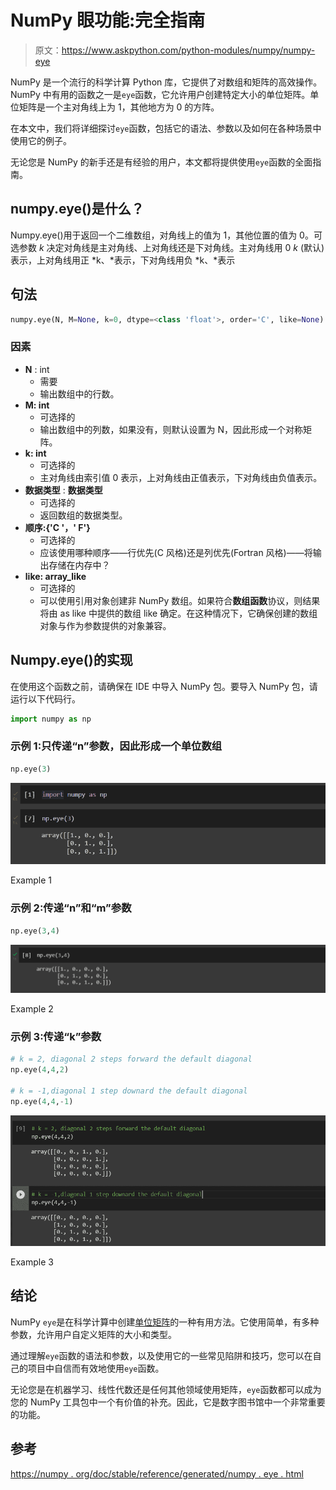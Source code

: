 # NumPy 眼功能:完全指南

> 原文：<https://www.askpython.com/python-modules/numpy/numpy-eye>

NumPy 是一个流行的科学计算 Python 库，它提供了对数组和矩阵的高效操作。NumPy 中有用的函数之一是`eye`函数，它允许用户创建特定大小的单位矩阵。单位矩阵是一个主对角线上为 1，其他地方为 0 的方阵。

在本文中，我们将详细探讨`eye`函数，包括它的语法、参数以及如何在各种场景中使用它的例子。

无论您是 NumPy 的新手还是有经验的用户，本文都将提供使用`eye`函数的全面指南。

## numpy.eye()是什么？

Numpy.eye()用于返回一个二维数组，对角线上的值为 1，其他位置的值为 0。可选参数 *k* 决定对角线是主对角线、上对角线还是下对角线。主对角线用 0 *k* (默认)表示，上对角线用正 *k、*表示，下对角线用负 *k、*表示

## 句法

```py
numpy.eye(N, M=None, k=0, dtype=<class 'float'>, order='C', like=None)

```

### 因素

*   **N** : int
    *   需要
    *   输出数组中的行数。
*   **M: int**
    *   可选择的
    *   输出数组中的列数，如果没有，则默认设置为 N，因此形成一个对称矩阵。
*   **k: int**
    *   可选择的
    *   主对角线由索引值 0 表示，上对角线由正值表示，下对角线由负值表示。
*   **数据类型** : **数据类型**
    *   可选择的
    *   返回数组的数据类型。
*   **顺序:{'C '，' F'}**
    *   可选择的
    *   应该使用哪种顺序——行优先(C 风格)还是列优先(Fortran 风格)——将输出存储在内存中？
*   **like: array_like**
    *   可选择的
    *   可以使用引用对象创建非 NumPy 数组。如果符合**数组函数**协议，则结果将由 as like 中提供的数组 like 确定。在这种情况下，它确保创建的数组对象与作为参数提供的对象兼容。

## Numpy.eye()的实现

在使用这个函数之前，请确保在 IDE 中导入 NumPy 包。要导入 NumPy 包，请运行以下代码行。

```py
import numpy as np

```

### 示例 1:只传递“n”参数，因此形成一个单位数组

```py
np.eye(3)

```

![Example 1](img/08f7bcf725b968f950a15e04175a3e43.png)

Example 1

### 示例 2:传递“n”和“m”参数

```py
np.eye(3,4)

```

![Example 2](img/87a89531b5a5beb063a67c2c67fc8449.png)

Example 2

### 示例 3:传递“k”参数

```py
# k = 2, diagonal 2 steps forward the default diagonal 
np.eye(4,4,2)

# k = -1,diagonal 1 step downard the default diagonal
np.eye(4,4,-1)

```

![Example 3](img/357eb56dc9a7d7a28453e5bba1d2416e.png)

Example 3

## 结论

NumPy `eye`是在科学计算中创建[单位矩阵](https://www.askpython.com/python-modules/numpy/numpy-identity)的一种有用方法。它使用简单，有多种参数，允许用户自定义矩阵的大小和类型。

通过理解`eye`函数的语法和参数，以及使用它的一些常见陷阱和技巧，您可以在自己的项目中自信而有效地使用`eye`函数。

无论您是在机器学习、线性代数还是任何其他领域使用矩阵，`eye`函数都可以成为您的 NumPy 工具包中一个有价值的补充。因此，它是数字图书馆中一个非常重要的功能。

## 参考

[https://numpy . org/doc/stable/reference/generated/numpy . eye . html](https://numpy.org/doc/stable/reference/generated/numpy.eye.html)